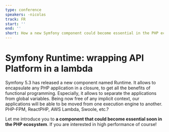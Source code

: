```yaml
---
type: conference
speakers: -nicolas
track: FR
start: ''
end: ''
short: How a new Symfony component could become essential in the PHP ecosystem.
---
```


# Symfony Runtime: wrapping API Platform in a lambda

Symfony 5.3 has released a new component named Runtime. It allows to encapsulate any PHP application in a closure, to get all the benefits of functional programming. Especially, it allows to separate the applications from global variables. Being now free of any implicit context, our applications will be able to be moved from one execution engine to another. PHP-FPM, ReactPHP, AWS Lambda, Swoole, etc.?

Let me introduce you to **a component that could become essential soon in the PHP ecosystem**. If you are interested in high performance of course!



